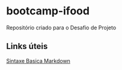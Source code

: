 # bootcamp-ifood
Repositório criado para o Desafio de Projeto

## Links úteis
[Sintaxe Basica Markdown](https://www.markdownguide.org/basic-syntax/)

